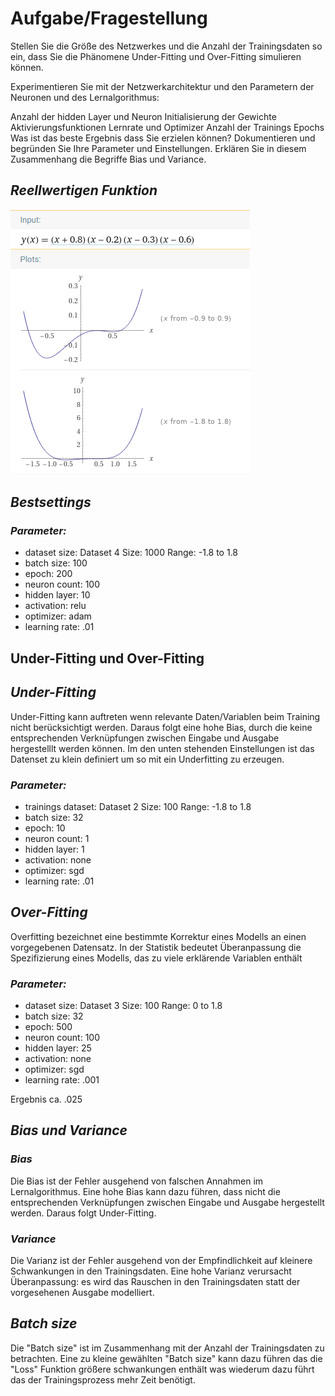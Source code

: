 # Aufgabe/Fragestellung

Stellen Sie die Größe des Netzwerkes und die Anzahl der Trainingsdaten so ein, dass Sie die Phänomene Under-Fitting und Over-Fitting simulieren können.

Experimentieren Sie mit der Netzwerkarchitektur und den Parametern der Neuronen und des Lernalgorithmus:

Anzahl der hidden Layer und Neuron
Initialisierung der Gewichte
Aktivierungsfunktionen
Lernrate und Optimizer
Anzahl der Trainings Epochs
Was ist das beste Ergebnis dass Sie erzielen können?  Dokumentieren und begründen Sie Ihre Parameter und Einstellungen. Erklären Sie in diesem Zusammenhang die Begriffe Bias und Variance.

## ***Reellwertigen Funktion***

![alt text](./../images/wa_plot.PNG "Wolfram Alpha Plot")

## ***Bestsettings***

### ***Parameter:***

* dataset size: Dataset 4 Size: 1000 Range: -1.8 to 1.8
* batch size: 100
* epoch: 200
* neuron count: 100
* hidden layer: 10
* activation: relu
* optimizer: adam
* learning rate: .01

## Under-Fitting und Over-Fitting

## ***Under-Fitting***

Under-Fitting kann auftreten wenn relevante Daten/Variablen beim Training nicht berücksichtigt werden. Daraus folgt eine hohe Bias, durch die keine entsprechenden Verknüpfungen zwischen Eingabe und Ausgabe hergestelllt werden können. Im den unten stehenden Einstellungen ist das Datenset zu klein definiert um so mit ein Underfitting zu erzeugen.

### ***Parameter:***

* trainings dataset: Dataset 2 Size: 100 Range: -1.8 to 1.8
* batch size: 32
* epoch: 10
* neuron count: 1
* hidden layer: 1
* activation: none
* optimizer: sgd
* learning rate: .01

## ***Over-Fitting***

Overfitting bezeichnet eine bestimmte Korrektur eines Modells an einen vorgegebenen Datensatz. In der Statistik bedeutet Überanpassung die Spezifizierung eines Modells, das zu viele erklärende Variablen enthält

### ***Parameter:***

* dataset size: Dataset 3 Size: 100 Range: 0 to 1.8
* batch size: 32
* epoch: 500
* neuron count: 100
* hidden layer: 25
* activation: none
* optimizer: sgd
* learning rate: .001

Ergebnis ca. .025

## ***Bias und Variance***

### ***Bias***

Die Bias ist der Fehler ausgehend von falschen Annahmen im Lernalgorithmus. Eine hohe Bias kann dazu führen, dass nicht die entsprechenden Verknüpfungen zwischen Eingabe und Ausgabe hergestellt werden. Daraus folgt Under-Fitting.

### ***Variance***

Die Varianz ist der Fehler ausgehend von der Empfindlichkeit auf kleinere Schwankungen in den Trainingsdaten. Eine hohe Varianz verursacht Überanpassung: es wird das Rauschen in den Trainingsdaten statt der vorgesehenen Ausgabe modelliert.

## ***Batch size***

Die "Batch size" ist im Zusammenhang mit der Anzahl der Trainingsdaten zu betrachten. Eine zu kleine gewählten "Batch size" kann dazu führen das die "Loss" Funktion größere schwankungen enthält was wiederum dazu führt das der Trainingsprozess mehr Zeit benötigt.
